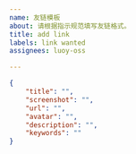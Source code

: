 ```yaml
---
name: 友链模板
about: 请根据指示规范填写友链格式。
title: add link
labels: link wanted
assignees: luoy-oss

---
```


<!-- 请在下方代码块的双引号中填写 -->

```json
{
    "title": "",
    "screenshot": "",
    "url": "",
    "avatar": "",
    "description": "",
    "keywords": ""
}
```

<!--
"title": "站点名称",
"screenshot": "站点预览图链接",
"url": "站点链接",
"avatar": "头像链接",
"description": "站点描述",
"keywords": "关键词，作为分组名"
-->

<!-- 示例 -->

<!--
"title": "洛屿的小站",
"screenshot": "https://www.drluo.top/img/link/www.drluo.top.webp",
"url": "https://www.drluo.top/",
"avatar": "https://cravatar.cn/avatar/6fa57e21db3ba5961f18a8ae75d0a081?s=200&r=g&d=retro",
"description": "嗨，靓仔，今天也要有个好心情哦！",
"keywords": "洛屿"
-->
